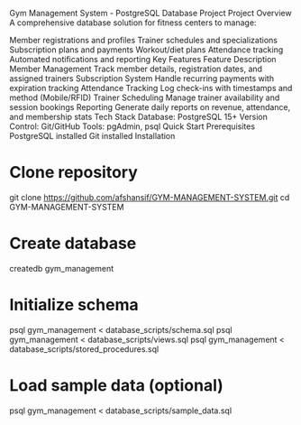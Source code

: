 Gym Management System - PostgreSQL Database Project
Project Overview
A comprehensive database solution for fitness centers to manage:

Member registrations and profiles
Trainer schedules and specializations
Subscription plans and payments
Workout/diet plans
Attendance tracking
Automated notifications and reporting
 Key Features
Feature	Description
Member Management	Track member details, registration dates, and assigned trainers
Subscription System	Handle recurring payments with expiration tracking
Attendance Tracking	Log check-ins with timestamps and method (Mobile/RFID)
Trainer Scheduling	Manage trainer availability and session bookings
Reporting	Generate daily reports on revenue, attendance, and membership stats
Tech Stack
Database: PostgreSQL 15+
Version Control: Git/GitHub
Tools: pgAdmin, psql
Quick Start
Prerequisites
PostgreSQL installed
Git installed
Installation
# Clone repository
git clone https://github.com/afshansif/GYM-MANAGEMENT-SYSTEM.git
cd GYM-MANAGEMENT-SYSTEM

# Create database
createdb gym_management

# Initialize schema
psql gym_management < database_scripts/schema.sql
psql gym_management < database_scripts/views.sql
psql gym_management < database_scripts/stored_procedures.sql

# Load sample data (optional)
psql gym_management < database_scripts/sample_data.sql
